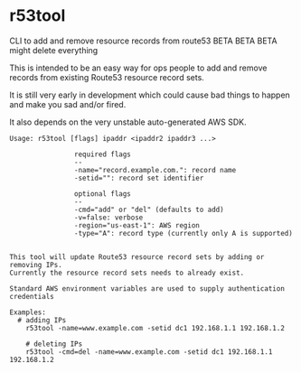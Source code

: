 # r53tool
CLI to add and remove resource records from route53  BETA BETA BETA might delete everything

This is intended to be an easy way for ops people to add and remove records from existing Route53 resource record sets.  

It is still very early in development which could cause bad things to happen and make you sad and/or fired.  

It also depends on the very unstable auto-generated AWS SDK.

	Usage: r53tool [flags] ipaddr <ipaddr2 ipaddr3 ...>

					required flags
					--
					-name="record.example.com.": record name
					-setid="": record set identifier

					optional flags
					--
					-cmd="add" or "del" (defaults to add)
					-v=false: verbose
					-region="us-east-1": AWS region
					-type="A": record type (currently only A is supported)


	This tool will update Route53 resource record sets by adding or removing IPs.
	Currently the resource record sets needs to already exist.

	Standard AWS environment variables are used to supply authentication credentials

	Examples:
	  # adding IPs
		r53tool -name=www.example.com -setid dc1 192.168.1.1 192.168.1.2

		# deleting IPs
		r53tool -cmd=del -name=www.example.com -setid dc1 192.168.1.1 192.168.1.2



